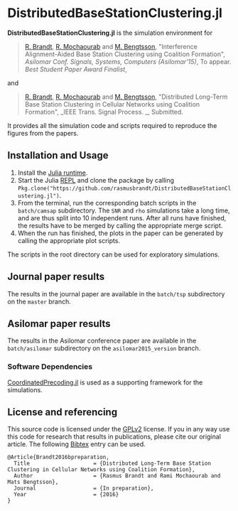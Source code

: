 # DistributedBaseStationClustering.jl

**DistributedBaseStationClustering.jl** is the simulation environment for
> [R. Brandt][rabr5411], [R. Mochaourab][ramimo] and [M. Bengtsson][matben], "Interference Alignment-Aided Base Station Clustering using Coalition Formation", _Asilomar Conf. Signals, Systems, Computers (Asilomar'15)_, To appear. *Best Student Paper Award Finalist*,

and

> [R. Brandt][rabr5411], [R. Mochaourab][ramimo] and [M. Bengtsson][matben], "Distributed Long-Term Base Station Clustering in Cellular Networks using Coalition Formation", _IEEE Trans. Signal Process. _, Submitted.

It provides all the simulation code and scripts required to reproduce the figures from the papers.

## Installation and Usage

1. Install the [Julia runtime](http://julialang.org/downloads/).
2. Start the Julia [REPL](https://en.wikipedia.org/wiki/Read%E2%80%93eval%E2%80%93print_loop) and clone the package by calling `Pkg.clone("https://github.com/rasmusbrandt/DistributedBaseStationClustering.jl")`.
3. From the terminal, run the corresponding batch scripts in the `batch/camsap` subdirectory. The `SNR` and `rho` simulations take a long time, and are thus split into 10 independent runs. After all runs have finished, the results have to be merged by calling the appropriate merge script.
4. When the run has finished, the plots in the paper can be generated by calling the appropriate plot scripts.

The scripts in the root directory can be used for exploratory simulations.

## Journal paper results
The results in the journal paper are available in the `batch/tsp` subdirectory on the `master` branch.

## Asilomar paper results
The results in the Asilomar conference paper are available in the `batch/asilomar` subdirectory on the `asilomar2015_version` branch.

### Software Dependencies
[CoordinatedPrecoding.jl][CoordinatedPrecodingJL] is used as a supporting framework for the simulations.

## License and referencing
This source code is licensed under the [GPLv2][gplv2] license. If you in any way
use this code for research that results in publications, please cite our
original article. The following [Bibtex][bibtex] entry can be used.
```
@Article{Brandt2016bpreparation,
  Title                    = {Distributed Long-Term Base Station Clustering in Cellular Networks using Coalition Formation},
  Author                   = {Rasmus Brandt and Rami Mochaourab and Mats Bengtsson},
  Journal                  = {In preparation},
  Year                     = {2016}
}
```

[rabr5411]: http://www.kth.se/profile/rabr5411
[ramimo]: http://people.kth.se/~ramimo/
[matben]: http://www.kth.se/profile/matben
[CoordinatedPrecodingJL]: https://github.com/rasmusbrandt/CoordinatedPrecoding.jl
[ConvexJL]: https://github.com/JuliaOpt/Convex.jl
[MosekJL]: https://github.com/JuliaOpt/Mosek.jl
[gplv2]: http://choosealicense.com/licenses/gpl-v2
[bibtex]: http://www.bibtex.org/
